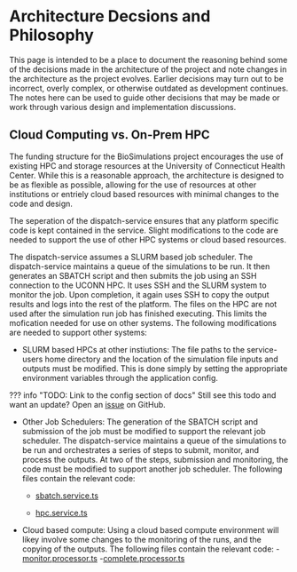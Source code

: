 # Architecture Decsions and Philosophy

This page is intended to be a place to document the reasoning behind some of the decisions made in the architecture of the project and note changes in the architecture as the project evolves. Earlier decisions may turn out to be incorrect, overly complex, or otherwise outdated as development continues. The notes here can be used to guide other decisions that may be made or work through various design and implementation discussions.

## Cloud Computing vs. On-Prem HPC

The funding structure for the BioSimulations project encourages the use of existing HPC and storage resources at the University of Connecticut Health Center. While this is a reasonable approach, the architecture is designed to be as flexible as possible, allowing for the use of resources at other institutions or entriely cloud based resources with minimal changes to the code and design.

The seperation of the dispatch-service ensures that any platform specific code is kept contained in the service. Slight modifications to the code are needed to support the use of other HPC systems or cloud based resources.

The dispatch-service assumes a SLURM based job scheduler. The dispatch-service maintains a queue of the simulations to be run. It then generates an SBATCH script and then submits the job using an SSH connection to the UCONN HPC. It uses SSH and the SLURM system to monitor the job. Upon completion, it again uses SSH to copy the output results and logs into the rest of the platform. The files on the HPC are not used after the simulation run job has finished executing. This limits the mofication needed for use on other systems. The following modifications are needed to support other systems:

- SLURM based HPCs at other instiutions: The file paths to the service-users home directory and the location of the simulation file inputs and outputs must be modified. This is done simply by setting the appropriate environment variables through the application config.

??? info "TODO: Link to the config section of docs" 
    Still see this todo and want an update? Open an [issue](https://github.com/biosimulations/biosimulations/issues/new) on GitHub.

- Other Job Schedulers: The generation of the SBATCH script and submission of the job must be modified to support the relevant job scheduler. The dispatch-service maintains a queue of the simulations to be run and orchestrates a series of steps to submit, monitor, and process the outputs. At two of the steps, submission and monitoring, the code must be modified to support another job scheduler. The following files contain the relevant code:
    - [sbatch.service.ts](https://github.com/biosimulations/biosimulations/blob/dev/apps/dispatch-service/src/app/services/sbatch/sbatch.service.ts)

    - [hpc.service.ts](https://github.com/biosimulations/biosimulations/blob/dev/apps/dispatch-service/src/app/services/hpc/hpc.service.ts)

- Cloud based compute: 
Using a cloud based compute environment will likey involve some changes to the monitoring of the runs, and the copying of the outputs. The following files contain the relevant code:
    -[monitor.processor.ts](https://github.com/biosimulations/biosimulations/blob/dev/apps/dispatch-service/src/app/submission/monitor.processor.ts)
    -[complete.processor.ts](https://github.com/biosimulations/biosimulations/blob/dev/apps/dispatch-service/src/app/submission/complete.processor.ts)